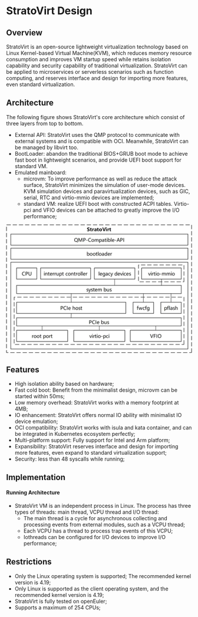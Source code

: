 # StratoVirt Design

## Overview

StratoVirt is an open-source lightweight virtualization technology based on Linux
Kernel-based Virtual Machine(KVM), which reduces memory resource consumption and
improves VM startup speed while retains isolation capability and security capability
of traditional virtualization. StratoVirt can be applied to microservices or
serverless scenarios such as function computing, and reserves interface and design
for importing more features, even standard virtualization.

## Architecture

The following figure shows StratoVirt's core architecture which consist of three
layers from top to bottom.

- External API: StratoVirt uses the QMP protocol to communicate with external systems
and is compatible with OCI. Meanwhile, StratoVirt can be managed by libvirt too.
- BootLoader: abandon the traditional BIOS+GRUB boot mode to achieve fast boot in
lightweight scenarios, and provide UEFI boot support for standard VM.
- Emulated mainboard:
  - microvm: To improve performance as well as reduce the attack surface, StratoVirt
minimizes the simulation of user-mode devices. KVM simulation devices and paravirtualization
devices, such as GIC, serial, RTC and virtio-mmio devices are implemented;
  - standard VM: realize UEFI boot with constructed ACPI tables. Virtio-pci and
VFIO devices can be attached to greatly improve the I/O performance;

![image](images/StratoVirt-arch.jpg)

## Features

- High isolation ability based on hardware;
- Fast cold boot: Benefit from the minimalist design, microvm can be started within 50ms;
- Low memory overhead: StratoVirt works with a memory footprint at 4MB;
- IO enhancement: StratoVirt offers normal IO ability with minimalist IO device emulation;
- OCI compatibility: StratoVirt works with isula and kata container, and can be integrated
in Kubernetes ecosystem perfectly;
- Multi-platform support: Fully support for Intel and Arm platform;
- Expansibility: StratoVirt reserves interface and design for importing more features,
even expand to standard virtualization support;
- Security: less than 48 syscalls while running;

## Implementation

#### Running Architecture

- StratoVirt VM is an independent process in Linux. The process has three types of
threads: main thread, VCPU thread and I/O thread:
    - The main thread is a cycle for asynchronous collecting and processing events
from external modules, such as a VCPU thread;
    - Each VCPU has a thread to process trap events of this VCPU;
    - Iothreads can be configured for I/O devices to improve I/O performance;

## Restrictions

- Only the Linux operating system is supported; The recommended kernel version is 4.19;
- Only Linux is supported as the client operating system, and the recommended kernel version is 4.19;
- StratoVirt is fully tested on openEuler;
- Supports a maximum of 254 CPUs;

